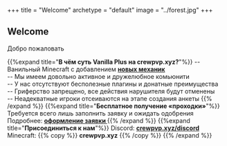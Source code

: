 +++
title = "Welcome"
archetype = "default"
image = "../forest.jpg"
+++

## Welcome
<gray>Добро пожаловать</gray>

<hundred-empty-line></hundred-empty-line>

{{%expand title="**В чём суть Vanilla Plus на crewpvp.xyz?**"%}}
-- Ванильный Minecraft с добавлением [**новых механик** <i class="fa-solid fa-gear"></i>](../about-us/new-mechanics)\
-- Мы имеем довольно активное и дружелюбное комьюнити\
-- У нас отсутствуют бесполезные плагины и донатные преимущества\
-- Гриферство запрещено, все действия нарушителя будут отменены\
-- Неадекватные игроки отсеиваются на этапе создания анкеты
{{% /expand %}}
{{%expand title="**Бесплатное получение «проходки»**"%}}
Требуется всего лишь заполнить заявку и ожидать одобрения\
Подробнее: [**оформление заявки <i class="fa-solid fa-pen fa-xs"></i>**](../about-us/start-playing)
{{% /expand %}}
{{%expand title="**Присоединиться к нам**"%}}
Discord: [**crewpvp.xyz/discord** <i class="fa-brands fa-discord fa-xs"></i>](https://discord.com/invite/uKreqjn)\
Minecraft: {{% copy %}} **crewpvp.xyz** <i class="fa-solid fa-copy fa-xs"></i> {{% /copy %}}
{{% /expand %}}
